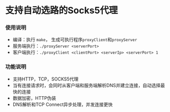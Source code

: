 # 支持自动选路的Socks5代理
### 使用说明
- 编译：执行 `make`， 生成可执行程序`proxyClient`和`proxyServer`
- 服务端执行：`./proxyServer <serverPort>`
- 客户端执行：`./proxyClient <clientPort> <serverIp> <serverPort> 1`
### 功能说明
- 支持HTTP，TCP，SOCKS5代理
- 当有连接请求时，会同时从客户端和服务端解析DNS并建立连接，自动选择最快的连接
- 数据加密，HTTP伪装
- DNS解析和TCP Connect异步处理，并发连接更快
